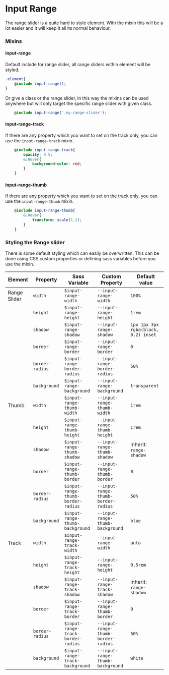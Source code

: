 # Input Range

The range slider is a quite hard to style element. With the mixin this will be a lot easier and it will keep it all its normal behaviour.

### Mixins

#### input-range

Default include for range slider, all range sliders within element will be styled. 

```scss
.element{
	@include input-range();
}
```

Or give a class or the range slider, in this way the mixins can be used anywhere but will only target the specific range slider with given class. 

```scss
	@include input-range('.my-range-slider');
```

#### input-range-track

If there are any property which you want to set on the track only, you can use the `input-range-track` mixin.

```scss
	@include input-range-track{
		opacity: 0.5;
		&:hover{
			background-color: red; 
		}
	}
```

#### input-range-thumb

If there are any property which you want to set on the track only, you can use the `input-range-thumb` mixin.

```scss
	@include input-range-thumb{
		&:hover{
			transform: scale(1.2);
		}
	}
```


### Styling the Range slider

There is some default styling which can easily be overwritten. This can be done using CSS custom properties or defining sass variables before you use the mixin.

| Element      | Property        | Sass Variable                      | Custom Property                     | Default value                        |
| ------------ | --------------- | ---------------------------------- | ----------------------------------- | ------------------------------------ |
| Range Slider | `width`         | `$input-range-width`               | `--input-range-width`               | `100%`                               |
|              | `height`        | `$input-range-height`              | `--input-range-height`              | `1rem`                               |
|              | `shadow`        | `$input-range-shadow`              | `--input-range-shadow`              | `1px 1px 3px rgba(black, 0.2) inset` |
|              | `border`        | `$input-range-border`              | `--input-range-border`              | `0`                                  |
|              | `border-radius` | `$input-range-border-radius`       | `--input-range-border-radius`       | `50%`                                |
|              | `background`    | `$input-range-background`          | `--input-range-background`          | `transparent`                        |
| Thumb        | `width`         | `$input-range-thumb-width`         | `--input-range-thumb-width`         | `1rem`                               |
|              | `height`        | `$input-range-thumb-height`        | `--input-range-thumb-height`        | `1rem`                               |
|              | `shadow`        | `$input-range-thumb-shadow`        | `--input-range-thumb-shadow`        | inherit: `range-shadow`              |
|              | `border`        | `$input-range-thumb-border`        | `--input-range-thumb-border`        | `0`                                  |
|              | `border-radius` | `$input-range-thumb-border-radius` | `--input-range-thumb-border-radius` | `50%`                                |
|              | `background`    | `$input-range-thumb-background`    | `--input-range-thumb-background`    | `blue`                               |
| Track        | `width`         | `$input-range-track-width`         | `--input-range-width`               | `auto`                               |
|              | `height`        | `$input-range-track-height`        | `--input-range-height`              | `0.5rem`                             |
|              | `shadow`        | `$input-range-track-shadow`        | `--input-range-track-shadow`        | inherit: `range-shadow`              |
|              | `border`        | `$input-range-track-border`        | `--input-range-thumb-border`        | `0`                                  |
|              | `border-radius` | `$input-range-track-border-radius` | `--input-range-thumb-border-radius` | `50%`                                |
|              | `background`    | `$input-range-track-background`    | `--input-range-thumb-background`    | `white`                              |
 